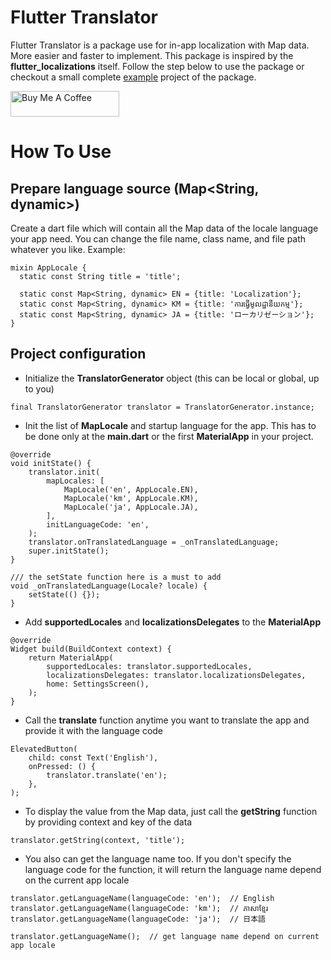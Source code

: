 # Flutter Translator
Flutter Translator is a package use for in-app localization with Map data. 
More easier and faster to implement. This package is inspired by the 
**flutter_localizations** itself. Follow the step below to use the package or 
checkout a small complete [example](https://pub.dev/packages/flutter_translator/example) 
project of the package.

<a href="https://www.buymeacoffee.com/eamchanndara" target="_blank"><img src="https://cdn.buymeacoffee.com/buttons/default-orange.png" alt="Buy Me A Coffee" height="41" width="174"></a>

# How To Use

## Prepare language source (Map<String, dynamic>)
Create a dart file which will contain all the Map data of the locale language your app need.
You can change the file name, class name, and file path whatever you like. Example:
```
mixin AppLocale {
  static const String title = 'title';

  static const Map<String, dynamic> EN = {title: 'Localization'};
  static const Map<String, dynamic> KM = {title: 'ការធ្វើមូលដ្ឋានីយកម្ម'};
  static const Map<String, dynamic> JA = {title: 'ローカリゼーション'};
}
```

## Project configuration
* Initialize the **TranslatorGenerator** object (this can be local or global, up to you)
```
final TranslatorGenerator translator = TranslatorGenerator.instance;
```

* Init the list of **MapLocale** and startup language for the app.
This has to be done only at the **main.dart** or the first **MaterialApp** in your project.
```
@override
void initState() {
    translator.init(
        mapLocales: [
            MapLocale('en', AppLocale.EN),
            MapLocale('km', AppLocale.KM),
            MapLocale('ja', AppLocale.JA),
        ],
        initLanguageCode: 'en',
    );
    translator.onTranslatedLanguage = _onTranslatedLanguage;
    super.initState();
}

/// the setState function here is a must to add
void _onTranslatedLanguage(Locale? locale) {
    setState(() {});
}
```

* Add **supportedLocales** and **localizationsDelegates** to the **MaterialApp**
```
@override
Widget build(BuildContext context) {
    return MaterialApp(
        supportedLocales: translator.supportedLocales,
        localizationsDelegates: translator.localizationsDelegates,
        home: SettingsScreen(),
    );
}
```

* Call the **translate** function anytime you want to translate the app and provide it with 
the language code
```
ElevatedButton(
    child: const Text('English'),
    onPressed: () {
        translator.translate('en');
    },
);
```

* To display the value from the Map data, just call the **getString** function 
by providing context and key of the data
```
translator.getString(context, 'title');
```

* You also can get the language name too. If you don't specify the language code for the function,
it will return the language name depend on the current app locale
```
translator.getLanguageName(languageCode: 'en');  // English
translator.getLanguageName(languageCode: 'km');  // ភាសាខ្មែរ
translator.getLanguageName(languageCode: 'ja');  // 日本語

translator.getLanguageName();  // get language name depend on current app locale
```
